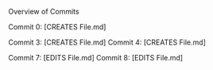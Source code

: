 Overview of Commits

Commit 0: [CREATES File.md]

Commit 3: [CREATES File.md]
Commit 4: [CREATES File.md]

Commit 7: [EDITS File.md]
Commit 8: [EDITS File.md]